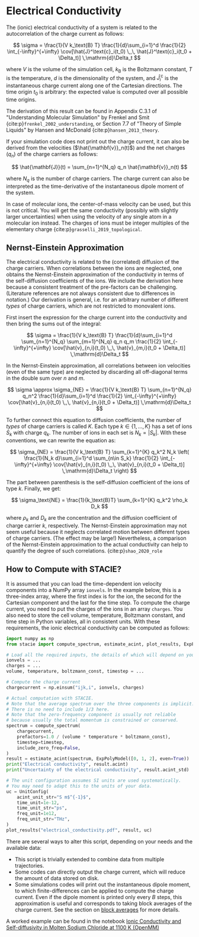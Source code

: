# Electrical Conductivity

The (ionic) electrical conductivity of a system is related to the autocorrelation
of the charge current as follows:

$$
    \sigma = \frac{1}{V k_\text{B} T}
        \frac{1}{d}\sum_{i=1}^d
        \frac{1}{2}
        \int_{-\infty}^{+\infty}
        \cov[\hat{J}^\text{c}_i(t_0) \,,\, \hat{J}^\text{c}_i(t_0 + \Delta_t)]
        \,\mathrm{d}\Delta_t
$$

where $V$ is the volume of the simulation cell,
$k_\text{B}$ is the Boltzmann constant,
$T$ is the temperature,
$d$ is the dimensionality of the system,
and $\hat{J}^\text{c}_i$ is the instantaneous charge current along one of the Cartesian directions.
The time origin $t_0$ is arbitrary:
the expected value is computed over all possible time origins.

The derivation of this result can be found in
Appendix C.3.1 of "Understanding Molecular Simulation"
by Frenkel and Smit {cite:p}`frenkel_2002_understanding`,
or Section 7.7 of "Theory of Simple Liquids"
by Hansen and McDonald {cite:p}`hansen_2013_theory`.

If your simulation code does not print out the charge current,
it can also be derived from the velocities ($\hat{\mathbf{v}}_n(t)$)
and the net charges ($q_n$) of the charge carriers as follows:

$$
    \hat{\mathbf{J}}(t) = \sum_{n=1}^{N_q} q_n \hat{\mathbf{v}}_n(t)
$$

where $N_q$ is the number of charge carriers.
The charge current can also be interpreted as
the time-derivative of the instantaneous dipole moment of the system.

In case of molecular ions, the center-of-mass velocity can be used, but this is not critical.
You will get the same conductivity (possibly with slightly larger uncertainties)
when using the velocity of any single atom in a molecular ion instead.
The charges of ions must be integer multiples of the elementary charge
{cite:p}`grasselli_2019_topological`.

## Nernst-Einstein Approximation

The electrical conductivity is related to the (correlated) diffusion of the charge carriers.
When correlations between the ions are neglected, one obtains the Nernst-Einstein approximation
of the conductivity in terms of the self-diffusion coefficients of the ions.
We include the derivation here because a consistent treatment of the pre-factors
can be challenging.
(Literature references are not always consistent due to differences in notation.)
Our derivation is general, i.e. for an arbitrary number of different *types*
of charge carriers, which are not restricted to monovalent ions.

First insert the expression for the charge current into the conductivity
and then bring the sums out of the integral:

$$
    \sigma = \frac{1}{V k_\text{B} T}
        \frac{1}{d}\sum_{i=1}^d
        \sum_{n=1}^{N_q} \sum_{m=1}^{N_q}
        q_n q_m
        \frac{1}{2}
        \int_{-\infty}^{+\infty}
        \cov[\hat{v}_{n,i}(t_0) \,,\, \hat{v}_{m,i}(t_0 + \Delta_t)]
        \,\mathrm{d}\Delta_t
$$

In the Nernst-Einstein approximation,
all correlations between ion velocities (even of the same type) are neglected
by discarding all off-diagonal terms in the double sum over $n$ and $m$.

$$
    \sigma \approx \sigma_{NE} = \frac{1}{V k_\text{B} T}
        \sum_{n=1}^{N_q}
        q_n^2
        \frac{1}{d}\sum_{i=1}^d
        \frac{1}{2}
        \int_{-\infty}^{+\infty}
        \cov[\hat{v}_{n,i}(t_0) \,,\, \hat{v}_{n,i}(t_0 + \Delta_t)]
        \,\mathrm{d}\Delta_t
$$

To further connect this equation to diffusion coefficients,
the number of *types* of charge carriers is called $K$.
Each type $k \in \{1, \ldots, K\}$ has a set of ions $S_k$ with charge $q_k$.
The number of ions in each set is $N_k=|S_k|$.
With these conventions, we can rewrite the equation as:

$$
    \sigma_{NE} = \frac{1}{V k_\text{B} T}
        \sum_{k=1}^{K}
        q_k^2 N_k
        \left(
        \frac{1}{N_k d}\sum_{i=1}^d
        \sum_{n\in S_k}
        \frac{1}{2}
        \int_{-\infty}^{+\infty}
        \cov[\hat{v}_{n,i}(t_0) \,,\, \hat{v}_{n,i}(t_0 + \Delta_t)]
        \,\mathrm{d}\Delta_t
        \right)
$$

The part between parenthesis is the self-diffusion coefficient of the ions of type $k$.
Finally, we get:

$$
    \sigma_\text{NE} = \frac{1}{k_\text{B}T} \sum_{k=1}^{K} q_k^2 \rho_k D_k
$$

where $\rho_k$ and $D_k$ are the concentration and the diffusion coefficient of charge carrier $k$,
respectively.
The Nernst-Einstein approximation may not seem useful
because it neglects correlated motion between different types of charge carriers.
(The effect may be large!)
Nevertheless, a comparison of the Nernst-Einstein approximation to the actual conductivity
can help to quantify the degree of such correlations.
{cite:p}`shao_2020_role`

## How to Compute with STACIE?

It is assumed that you can load the time-dependent ion velocity components
into a NumPy array `ionvels`.
In the example below, this is a three-index array,
where the first index is for the ion, the second for the Cartesian component
and the last for the time step.
To compute the charge current, you need to put the charges of the ions
in an array `charges`.
You also need to store the cell volume, temperature,
Boltzmann constant, and time step in Python variables,
all in consistent units.
With these requirements, the ionic electrical conductivity can be computed as follows:

```python
import numpy as np
from stacie import compute_spectrum, estimate_acint, plot_results, ExpPolyModel, UnitConfig

# Load all the required inputs, the details of which will depend on your use case.
ionvels = ...
charges = ...
volume, temperature, boltzmann_const, timestep = ...

# Compute the charge current
chargecurrent = np.einsum("ijk,i", ionvels, charges)

# Actual computation with STACIE.
# Note that the average spectrum over the three components is implicit.
# There is no need to include 1/3 here.
# Note that the zero-frequency component is usually not reliable
# because usually the total momentum is constrained or conserved.
spectrum = compute_spectrum(
    chargecurrent,
    prefactors=1.0 / (volume * temperature * boltzmann_const),
    timestep=timestep,
    include_zero_freq=False,
)
result = estimate_acint(spectrum, ExpPolyModel([0, 1, 2], even=True))
print("Electrical conductivity", result.acint)
print("Uncertainty of the electrical conductivity", result.acint_std)

# The unit configuration assumes SI units are used systematically.
# You may need to adapt this to the units of your data.
uc = UnitConfig(
    acint_unit_str="S m$^{-1}$",
    time_unit=1e-12,
    time_unit_str="ps",
    freq_unit=1e12,
    freq_unit_str="THz",
)
plot_results("electrical_conductivity.pdf", result, uc)
```

There are several ways to alter this script, depending on your needs and the available data:

- This script is trivially extended to combine data from multiple trajectories.
- Some codes can directly output the charge current,
  which will reduce the amount of data stored on disk.
- Some simulations codes will print out the instantaneous dipole moment,
  to which finite-differences can be applied to compute the charge current.
  Even if the dipole moment is printed only every $B$ steps,
  this approximation is useful and corresponds to taking block averages of the charge current.
  See the section on [block averages](../preparing_inputs/block_averages.md)
  for more details.

A worked example can be found in the notebook
[Ionic Conductivity and Self-diffusivity in Molten Sodium Chloride at 1100 K (OpenMM)](../../examples/molten_salt.py)
